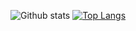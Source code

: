 ![Github stats](https://github-readme-stats.vercel.app/api?username=antomys&show_icons=true&theme=synthwave&count_private=true)
[![Top Langs](https://github-readme-stats.vercel.app/api/top-langs/?username=antomys)](https://github.com/anuraghazra/github-readme-stats)
